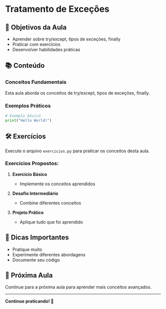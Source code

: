 # Tratamento de Exceções

## 🎯 Objetivos da Aula

- Aprender sobre try/except, tipos de exceções, finally
- Praticar com exercícios
- Desenvolver habilidades práticas

## 📚 Conteúdo

### Conceitos Fundamentais

Esta aula aborda os conceitos de try/except, tipos de exceções, finally.

### Exemplos Práticos

```python
# Exemplo básico
print("Hello World!")
```

## 🛠️ Exercícios

Execute o arquivo `exercicios.py` para praticar os conceitos desta aula.

### Exercícios Propostos:

1. **Exercício Básico**
   - Implemente os conceitos aprendidos

2. **Desafio Intermediário**
   - Combine diferentes conceitos

3. **Projeto Prático**
   - Aplique tudo que foi aprendido

## 📝 Dicas Importantes

- Pratique muito
- Experimente diferentes abordagens
- Documente seu código

## 🔗 Próxima Aula

Continue para a próxima aula para aprender mais conceitos avançados.

---

**Continue praticando! 🐍**
